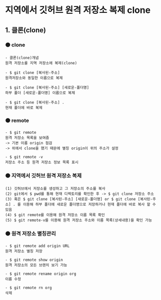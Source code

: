 # 지역에서 깃허브 원격 저장소 복제 clone

## 1. 클론(clone)

### 🟠 clone
```    
- 클론(clone)개념
원격 저장소를 지역 저장소에 복제(clone)

- $ git clone [복사된-주소]
원격저장소와 동일한 이름으로 복제

- $ git clone [복사된-주소] [새로운-폴더명]
하부 폴더 [새로운-폴더명] 이름으로 복제

- $ git clone [복사된-주소] .
현재 폴더에 바로 복제
```    

### 🟠 remote
```
- $ git remote
원격 저장소 목록을 보여줌
-> 기본 이름 origin 점검
-> 위에서 clone을 했기 때문에 별칭 origin이 위의 주소가 설정

- $ git remote -v
저장소 주소 등 원격 저장소 정보 목록 표시
```

### 🟠 지역에서 깃허브 원격 저장소 복제
```
(1) 깃허브에서 저장소를 생성하고 그 저장소의 주소를 복사
(2) git에서 $ pwd를 통해 현재 디렉토리를 확인한 후 -> $ git clone 저장소 주소 
(3) 혹은 $ git clone [복사된-주소] [새로운-폴더명] or $ git clone [복사된-주소] . 를 이용해 하부 폴더에 새로운 폴더명으로 저장하거나 현재 폴더에 바로 복사 할 수 있음
(4) $ git remote를 이용해 원격 저장소 이름 목록 확인
(5) $ git remote-v를 이용해 원격 저장소 주소와 이름 목록(상세내용)을 확인 가능
```

### 🟠 원격 저장소 별칭관리
```
- $ git remote add origin URL
원격 저장소 별칭 저장

- $ git remote show origin 
원격 저장소의 모든 브랜치 보기 가능

- $ git remote rename origin org
이름 수정

- $ git remote rn org
삭제
```
